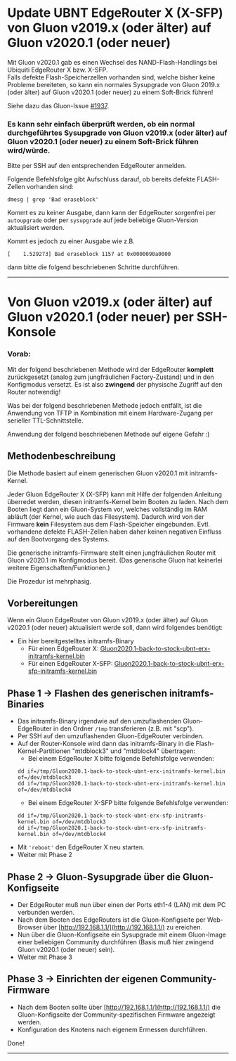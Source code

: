 # Update UBNT EdgeRouter X (X-SFP) von Gluon v2019.x (oder älter) auf Gluon v2020.1 (oder neuer)

  
Mit Gluon v2020.1 gab es einen Wechsel des NAND-Flash-Handlings bei Ubiquiti EdgeRouter X bzw. X-SFP.  
Falls defekte Flash-Speicherzellen vorhanden sind, welche bisher keine Probleme bereiteten, so kann ein normales Sysupgrade von Gluon 2019.x (oder älter) auf Gluon v2020.1 (oder neuer) zu einem Soft-Brick führen!

Siehe dazu das Gluon-Issue [#1937](https://github.com/freifunk-gluon/gluon/issues/1937).  

### Es kann sehr einfach überprüft werden, ob ein normal durchgeführtes Sysupgrade von Gluon v2019.x (oder älter) auf Gluon v2020.1 (oder neuer) zu einem Soft-Brick führen wird/würde.

Bitte per SSH auf den entsprechenden EdgeRouter anmelden.

Folgende Befehlsfolge gibt Aufschluss darauf, ob bereits defekte FLASH-Zellen vorhanden sind:

```
dmesg | grep 'Bad eraseblock'
```
Kommt es zu keiner Ausgabe, dann kann der EdgeRouter sorgenfrei per `autoupgrade` oder per `sysupgrade` auf jede beliebige Gluon-Version aktualisiert werden.

Kommt es jedoch zu einer Ausgabe wie z.B.

```
[    1.529273] Bad eraseblock 1157 at 0x0000090a0000
``` 
dann bitte die folgend beschriebenen Schritte durchführen.

---

# Von Gluon v2019.x (oder älter) auf Gluon v2020.1 (oder neuer) per SSH-Konsole
### Vorab:
Mit der folgend beschriebenen Methode wird der EdgeRouter **komplett** zurückgesetzt (analog zum jungfräulichen Factory-Zustand) und in den Konfigmodus versetzt. Es ist also **zwingend** der physische Zugriff auf den Router notwendig!

Was bei der folgend beschriebenen Methode jedoch entfällt, ist die Anwendung von TFTP in Kombination mit einem Hardware-Zugang per serieller TTL-Schnittstelle.

Anwendung der folgend beschriebenen Methode auf eigene Gefahr :)


## Methodenbeschreibung  
Die Methode basiert auf einem generischen Gluon v2020.1 mit initramfs-Kernel. 

Jeder Gluon EdgeRouter X (X-SFP) kann mit Hilfe der folgenden Anleitung überredet werden, diesen initramfs-Kernel beim Booten zu laden. Nach dem Booten liegt dann ein Gluon-System vor, welches vollständig im RAM abläuft (der Kernel, wie auch das Filesystem). Dadurch wird von der Firmware **kein** Filesystem aus dem Flash-Speicher eingebunden. Evtl. vorhandene defekte FLASH-Zellen haben daher keinen negativen Einfluss auf den Bootvorgang des Systems.

Die generische initramfs-Firmware stellt einen jungfräulichen Router mit Gluon v2020.1 im Konfigmodus bereit. (Das generische Gluon hat keinerlei weitere Eigenschaften/Funktionen.) 

Die Prozedur ist mehrphasig.

## Vorbereitungen
Wenn ein Gluon EdgeRouter von Gluon v2019.x (oder älter) auf Gluon v2020.1 (oder neuer) aktualisiert werde soll, dann wird folgendes benötigt:
- Ein hier bereitgestelltes initramfs-Binary
   - Für einen EdgeRouter X: [Gluon2020.1-back-to-stock-ubnt-erx-initramfs-kernel.bin](Gluon2020.1-back-to-stock-ubnt-erx-initramfs-kernel.bin)
   - Für einen EdgeRouter X-SFP: [Gluon2020.1-back-to-stock-ubnt-erx-sfp-initramfs-kernel.bin](Gluon2020.1-back-to-stock-ubnt-erx-sfp-initramfs-kernel.bin) 

## Phase 1 -> Flashen des generischen initramfs-Binaries
- Das initramfs-Binary irgendwie auf den umzuflashenden Gluon-EdgeRouter in den Ordner `/tmp` transferieren (z.B. mit "scp").
- Per SSH auf den umzuflashenden Gluon-EdgeRouter verbinden.
- Auf der Router-Konsole wird dann das initramfs-Binary in die Flash-Kernel-Partitionen "mtdblock3" und "mtdblock4" übertragen:  
    - Bei einem EdgeRouter X bitte folgende Befehlsfolge verwenden:  
    ```
    dd if=/tmp/Gluon2020.1-back-to-stock-ubnt-erx-initramfs-kernel.bin of=/dev/mtdblock3
    dd if=/tmp/Gluon2020.1-back-to-stock-ubnt-erx-initramfs-kernel.bin of=/dev/mtdblock4
    ```
    - Bei einem EdgeRouter X-SFP bitte folgende Befehlsfolge verwenden:  
    ```
    dd if=/tmp/Gluon2020.1-back-to-stock-ubnt-erx-sfp-initramfs-kernel.bin of=/dev/mtdblock3
    dd if=/tmp/Gluon2020.1-back-to-stock-ubnt-erx-sfp-initramfs-kernel.bin of=/dev/mtdblock4
    ```
- Mit `'reboot'` den EdgeRouter X neu starten.
- Weiter mit Phase 2

## Phase 2 -> Gluon-Sysupgrade über die Gluon-Konfigseite
- Der EdgeRouter muß nun über einen der Ports eth1-4 (LAN) mit dem PC verbunden werden.
- Nach dem Booten des EdgeRouters ist die Gluon-Konfigseite per Web-Browser über [http://192.168.1.1/](http://192.168.1.1/) zu ereichen.
- Nun über die Gluon-Konfigseite ein Sysupgrade mit einem Gluon-Image einer beliebigen Community durchführen (Basis muß hier zwingend Gluon v2020.1 (oder neuer) sein).
- Weiter mit Phase 3

## Phase 3 -> Einrichten der eigenen Community-Firmware
- Nach dem Booten sollte über [http://192.168.1.1/](http://192.168.1.1/) die Gluon-Konfigseite der Community-spezifischen Firmware angezeigt werden.
- Konfiguration des Knotens nach eigenem Ermessen durchführen.

Done!

---
